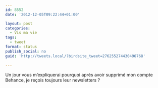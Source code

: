 ```yaml
---
id: 8552
date: '2012-12-05T09:22:44+01:00'

layout: post
categories:
  - Vis ma vie
tags:
  - tweet
format: status
publish_social: no
guid: 'http://tweets.local/?birdsite_tweet=276255274430496768'

---
```


Un jour vous m’expliquerai pourquoi après avoir supprimé mon compte Behance, je reçois toujours leur newsletters ?
